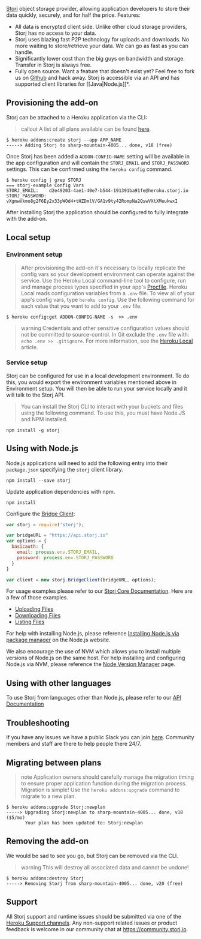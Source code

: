 [Storj](https://elements.heroku.com/addons/Storj) object storage provider, allowing application developers to store their data quickly, securely, and for half the price.
Features:
- All data is encrypted client side. Unlike other cloud storage providers, Storj has no access to your data.
- Storj uses blazing fast P2P technology for uploads and downloads. No more waiting to store/retrieve your data. We can go as fast as you can handle.
- Significantly lower cost than the big guys on bandwidth and storage. Transfer in Storj is always free.
- Fully open source. Want a feature that doesn't exist yet? Feel free to fork us on [Github](https://github.com/storj) and hack away.
Storj is accessible via an API and has supported client libraries for [[Java|Node.js]]*.

## Provisioning the add-on
Storj can be attached to a Heroku application via the CLI:
> callout
> A list of all plans available can be found [here](https://elements.heroku.com/addons/Storj).
```term
$ heroku addons:create storj --app APP_NAME
-----> Adding Storj to sharp-mountain-4005... done, v18 (free)
```
Once Storj has been added a `ADDON-CONFIG-NAME` setting will be available in the app configuration and will contain the `STORJ_EMAIL` and `STORJ_PASSWORD` settings. This can be confirmed using the `heroku config` command.
```term
$ heroku config | grep STORJ
=== storj-example Config Vars
STORJ_EMAIL:    d2e49203-4ae1-40e7-b544-191391ba91fe@heroku.storj.io
STORJ_PASSWORD: vXgmwVkmo8g2F6Ey2x33pWOd4+tHZDmlV/GA1v9ty42RompNa2QswVXtXMeukwxI
```
After installing Storj the application should be configured to fully integrate with the add-on.

## Local setup
### Environment setup
> After provisioning the add-on it's necessary to locally replicate the config vars so your development environment can operate against the service.
Use the Heroku Local command-line tool to configure, run and manage process types specified in your app's [Procfile](procfile). Heroku Local reads configuration variables from a `.env` file. To view all of your app's config vars, type `heroku config`. Use the following command for each value that you want to add to your `.env` file.
```term
$ heroku config:get ADDON-CONFIG-NAME -s  >> .env
```
> warning
> Credentials and other sensitive configuration values should not be committed to source-control. In Git exclude the `.env` file with: `echo .env >> .gitignore`.
For more information, see the [Heroku Local](heroku-local) article.

### Service setup
Storj can be configured for use in a local development environment. To do this, you would export the environment variables mentioned above in Environment setup. You will then be able to run your service locally and it will talk to the Storj API.

> You can install the Storj CLI to interact with your buckets and files using the following command. To use this, you must have Node.JS and NPM installed.
```term
npm install -g storj
```

## Using with Node.js

Node.js applications will need to add the following entry into their `package.json` specifying the `storj` client library.

```term
npm install --save storj
```

Update application dependencies with npm.

```term
npm install
```

Configure the [Bridge Client](https://storj.github.io/core/BridgeClient.html):

```javascript
var storj = require('storj');

var bridgeURL = "https://api.storj.io"
var options = {
  basicauth: {
    email: process.env.STORJ_EMAIL,
    password: process.env.STORJ_PASSWORD
  }
}

var client = new storj.BridgeClient(bridgeURL, options);
```

For usage examples please refer to our [Storj Core Documentation](https://storj.github.io/core/). Here are a few of those examples.
+ [Uploading Files](https://github.com/Storj/core/blob/master/example/6a-upload-file.js)
+ [Downloading Files](https://github.com/Storj/core/blob/master/example/6b-download-file.js)
+ [Listing Files](https://github.com/Storj/core/blob/master/example/6c-list-bucket-files.js)

For help with installing Node.js, please reference [Installing Node.js via package manager](https://nodejs.org/en/download/package-manager/) on the Node.js website.

We also encourage the use of NVM which allows you to install multiple versions of Node.js on the same host. For help installing and configuring Node.js via NVM, please reference the [Node Version Manager](https://github.com/creationix/nvm) page.

## Using with other languages

To use Storj from languages other than Node.js, please refer to our [API Documentation](https://storj.io/api.html)

## Troubleshooting
If you have any issues we have a public Slack you can join [here](https://storj.io/community.html). Community members and staff are there to help people there 24/7.
## Migrating between plans
> note
> Application owners should carefully manage the migration timing to ensure proper application function during the migration process.
Migration is simple! Use the `heroku addons:upgrade` command to migrate to a new plan.
```term
$ heroku addons:upgrade Storj:newplan
-----> Upgrading Storj:newplan to sharp-mountain-4005... done, v18 ($5/mo)
       Your plan has been updated to: Storj:newplan
```

## Removing the add-on
We would be sad to see you go, but Storj can be removed via the CLI.
> warning
> This will destroy all associated data and cannot be undone!
```term
$ heroku addons:destroy Storj
-----> Removing Storj from sharp-mountain-4005... done, v20 (free)
```

## Support
All Storj support and runtime issues should be submitted via one of the [Heroku Support channels](support-channels). Any non-support related issues or product feedback is welcome in our community chat at https://community.storj.io.
